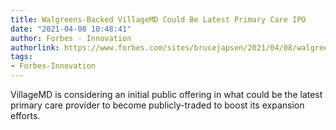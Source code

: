 ```yaml
---
title: Walgreens-Backed VillageMD Could Be Latest Primary Care IPO
date: "2021-04-08 10:48:41"
author: Forbes - Innovation
authorlink: https://www.forbes.com/sites/brucejapsen/2021/04/08/walgreens-backed-villagemd-could-be-latest-primary-care-ipo/
tags:
- Forbes-Innovation
---
```

VillageMD is considering an initial public offering in what could be the latest primary care provider to become publicly-traded to boost its expansion efforts.